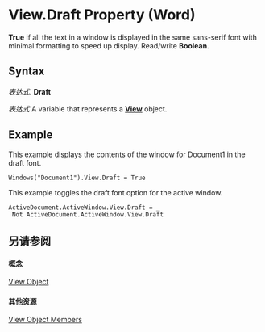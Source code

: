 
# View.Draft Property (Word)

 **True** if all the text in a window is displayed in the same sans-serif font with minimal formatting to speed up display. Read/write **Boolean**.


## Syntax

 _表达式_. **Draft**

 _表达式_ A variable that represents a **[View](8bf5b26b-14c0-1985-65b2-3e034360baeb.md)** object.


## Example

This example displays the contents of the window for Document1 in the draft font.


```
Windows("Document1").View.Draft = True
```

This example toggles the draft font option for the active window.




```
ActiveDocument.ActiveWindow.View.Draft = _ 
 Not ActiveDocument.ActiveWindow.View.Draft
```


## 另请参阅


#### 概念


[View Object](8bf5b26b-14c0-1985-65b2-3e034360baeb.md)
#### 其他资源


[View Object Members](http://msdn.microsoft.com/library/b7d2bd4e-c96d-3b8f-98a0-57c145f9aa42%28Office.15%29.aspx)